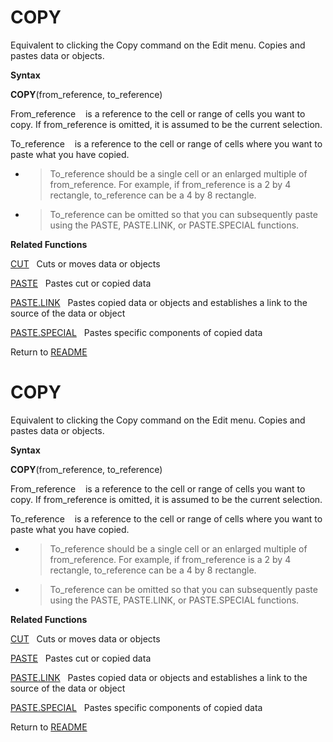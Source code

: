 # COPY

Equivalent to clicking the Copy command on the Edit menu. Copies and
pastes data or objects.

**Syntax**

**COPY**(from\_reference, to\_reference)

From\_reference&nbsp;&nbsp;&nbsp;&nbsp;is a reference to the cell or
range of cells you want to copy. If from\_reference is omitted, it is
assumed to be the current selection.

To\_reference&nbsp;&nbsp;&nbsp;&nbsp;is a reference to the cell or range
of cells where you want to paste what you have copied.

  - > To\_reference should be a single cell or an enlarged multiple of
    > from\_reference. For example, if from\_reference is a 2 by 4
    > rectangle, to\_reference can be a 4 by 8 rectangle.

  - > To\_reference can be omitted so that you can subsequently paste
    > using the PASTE, PASTE.LINK, or PASTE.SPECIAL functions.


**Related Functions**

[CUT](CUT.md)&nbsp;&nbsp;&nbsp;Cuts or moves data or objects

[PASTE](PASTE.md)&nbsp;&nbsp;&nbsp;Pastes cut or copied data

[PASTE.LINK](PASTE.LINK.md)&nbsp;&nbsp;&nbsp;Pastes copied data or objects and
establishes a link to the source of the data or object

[PASTE.SPECIAL](PASTE.SPECIAL.md)&nbsp;&nbsp;&nbsp;Pastes specific components of copied data



Return to [README](README.md#C)

# COPY

Equivalent to clicking the Copy command on the Edit menu. Copies and
pastes data or objects.

**Syntax**

**COPY**(from\_reference, to\_reference)

From\_reference&nbsp;&nbsp;&nbsp;&nbsp;is a reference to the cell or
range of cells you want to copy. If from\_reference is omitted, it is
assumed to be the current selection.

To\_reference&nbsp;&nbsp;&nbsp;&nbsp;is a reference to the cell or range
of cells where you want to paste what you have copied.

  - > To\_reference should be a single cell or an enlarged multiple of
    > from\_reference. For example, if from\_reference is a 2 by 4
    > rectangle, to\_reference can be a 4 by 8 rectangle.

  - > To\_reference can be omitted so that you can subsequently paste
    > using the PASTE, PASTE.LINK, or PASTE.SPECIAL functions.


**Related Functions**

[CUT](CUT.md)&nbsp;&nbsp;&nbsp;Cuts or moves data or objects

[PASTE](PASTE.md)&nbsp;&nbsp;&nbsp;Pastes cut or copied data

[PASTE.LINK](PASTE.LINK.md)&nbsp;&nbsp;&nbsp;Pastes copied data or objects and
establishes a link to the source of the data or object

[PASTE.SPECIAL](PASTE.SPECIAL.md)&nbsp;&nbsp;&nbsp;Pastes specific components of copied data



Return to [README](README.md#C)

